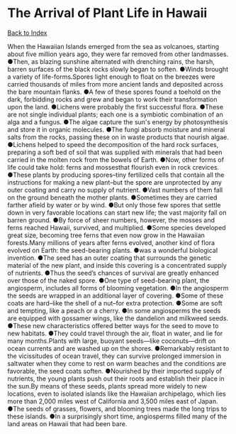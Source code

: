 # The Arrival of Plant Life in Hawaii
[Back to Index](https://github.com/windows10010/tpoExtractor/blob/master/README.md)

When the Hawaiian Islands emerged from the sea as volcanoes, starting about five million years ago, they were far removed from other landmasses. ●Then, as blazing sunshine alternated with drenching rains, the harsh, barren surfaces of the black rocks slowly began to soften. ●Winds brought a variety of life-forms.Spores light enough to float on the breezes were carried thousands of miles from more ancient lands and deposited across the bare mountain flanks. ●A few of these spores found a toehold on the dark, forbidding rocks and grew and began to work their transformation upon the land. ●Lichens were probably the first successful flora. ●These are not single individual plants; each one is a symbiotic combination of an alga and a fungus. ●The algae capture the sun's energy by photosynthesis and store it in organic molecules. ●The fungi absorb moisture and mineral salts from the rocks, passing these on in waste products that nourish algae. ●Lichens helped to speed the decomposition of the hard rock surfaces, preparing a soft bed of soil that was supplied with minerals that had been carried in the molten rock from the bowels of Earth. ●Now, other forms of life could take hold: ferns and mossesthat flourish even in rock crevices. ●These plants by producing spores–tiny fertilized cells that contain all the instructions for making a new plant–but the spore are unprotected by any outer coating and carry no supply of nutrient. ●Vast numbers of them fall on the ground beneath the mother plants. ●Sometimes they are carried farther afield by water or by wind. ●But only those few spores that settle down in very favorable locations can start new life; the vast majority fall on barren ground. ●By force of sheer numbers, however, the mosses and ferns reached Hawaii, survived, and multiplied. ●Some species developed great size, becoming tree ferns that even now grow in the Hawaiian forests.Many millions of years after ferns evolved, another kind of flora evolved on Earth: the seed-bearing plants. ●was a wonderful biological invention. ●The seed has an outer coating that surrounds the genetic material of the new plant, and inside this covering is a concentrated supply of nutrients. ●Thus the seed’s chances of survival are greatly enhanced over those of the naked spore. ●One type of seed-bearing plant, the angiosperm, includes all forms of blooming vegetation. ●In the angiosperm the seeds are wrapped in an additional layer of covering. ●Some of these coats are hard–like the shell of a nut–for extra protection. ●Some are soft and tempting, like a peach or a cherry. ●In some angiosperms the seeds are equipped with gossamer wings, like the dandelion and milkweed seeds. ●These new characteristics offered better ways for the seed to move to new habitats. ●They could travel through the air, float in water, and lie for many months.Plants with large, buoyant seeds—like coconuts—drift on ocean currents and are washed up on the shores. ●Remarkably resistant to the vicissitudes of ocean travel, they can survive prolonged immersion in saltwater when they come to rest on warm beaches and the conditions are favorable, the seed coats soften. ●Nourished by their imported supply of nutrients, the young plants push out their roots and establish their place in the sun.By means of these seeds, plants spread more widely to new locations, even to isolated islands like the Hawaiian archipelago, which lies more than 2,000 miles west of California and 3,500 miles east of Japan. ●The seeds of grasses, flowers, and blooming trees made the long trips to these islands. ●In a surprisingly short time, angiosperms filled many of the land areas on Hawaii that had been bare.